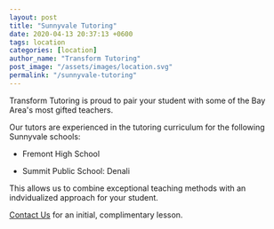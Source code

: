 ```yaml
---
layout: post
title: "Sunnyvale Tutoring"
date: 2020-04-13 20:37:13 +0600
tags: location
categories: [location]
author_name: "Transform Tutoring"
post_image: "/assets/images/location.svg"
permalink: "/sunnyvale-tutoring"
---
```



Transform Tutoring is proud to pair your student with some of the Bay Area's most gifted teachers. 

Our tutors are experienced in the tutoring curriculum for the following Sunnyvale schools:

* Fremont High School

* Summit Public School: Denali

This allows us to combine exceptional teaching methods with an indvidualized approach for your student.

[Contact Us](/pages/contact) for an initial, complimentary lesson. 

